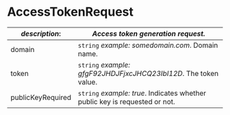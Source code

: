 
# AccessTokenRequest

| *description*:   | *Access token generation request.*|
|----|----|
| domain |     ``` string ``` *example: somedomain.com*. Domain name.|
| token |    ``` string ```  *example: gfgF92JHDJFjxcJHCQ23IbI12D*. The token value.|
| publicKeyRequired |    ``` string ```  *example: true*. Indicates whether public key is requested or not.|

